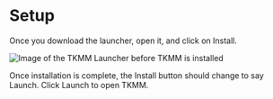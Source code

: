 # Setup

Once you download the launcher, open it, and click on Install. 


![Image of the TKMM Launcher before TKMM is installed](../../../images/Setup_01_Launcher.png)

Once installation is complete, the Install button should change to say Launch. Click Launch to open TKMM.